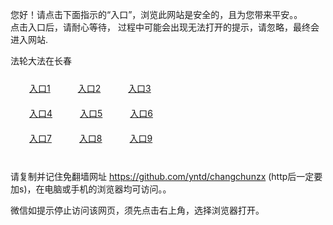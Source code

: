 您好！请点击下面指示的“入口”，浏览此网站是安全的，且为您带来平安。。 <br/>
点击入口后，请耐心等待， 过程中可能会出现无法打开的提示，请忽略，最终会进入网站. </br>

法轮大法在长春<br/>
<div style="padding:10px"><a style="margin:20px" target="_blank" href="https://d172i31hkhyu0s.cloudfront.net/2Qpsp?lbzurxf" id="ccLink1" rel="nofollow">入口1</a> <a target="_blank" style="margin:20px" href="https://d17c0finkhdl1a.cloudfront.net/2Qpsp?savwrh" id="ccLink2" rel="nofollow">入口2</a> <a style="margin:20px" target="_blank" href="https://d1vewcocfwfc4v.cloudfront.net/2Qpsp?smukrvp" id="ccLink3" rel="nofollow">入口3</a></div>

<div style="padding:10px" ><a style="margin:20px" target="_blank" href="https://d172i31hkhyu0s.cloudfront.net/2Qpsp?lbzurxf" id="ccLink4" rel="nofollow">入口4</a> <a style="margin:20px" href="https://d17c0finkhdl1a.cloudfront.net/2Qpsp?savwrh" target="_blank" id="ccLink5" rel="nofollow">入口5</a> <a style="margin:20px" href="https://d1vewcocfwfc4v.cloudfront.net/2Qpsp?smukrvp" target="_blank" id="ccLink6" rel="nofollow">入口6</a></div>

<div style="padding:10px"><a style="margin:20px" target="_blank" href="https://d172i31hkhyu0s.cloudfront.net/2Qpsp?lbzurxf" id="ccLink7" rel="nofollow">入口7</a> <a style="margin:20px" href="https://d17c0finkhdl1a.cloudfront.net/2Qpsp?savwrh" target="_blank" id="ccLink8" rel="nofollow">入口8</a> <a style="margin:20px" target="_blank" href="https://d1vewcocfwfc4v.cloudfront.net/2Qpsp?smukrvp" id="ccLink9" rel="nofollow">入口9</a></div>

<br/>



请复制并记住免翻墙网址 https://github.com/yntd/changchunzx (http后一定要加s)，在电脑或手机的浏览器均可访问。。<br/>

微信如提示停止访问该网页，须先点击右上角，选择浏览器打开。
